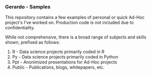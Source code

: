 ### Gerardo - Samples

This repository contains a few examples of personal or quick Ad-Hoc project's I've worked on. Production code is not included due to confidentiality.

While not comprehensive, there is a broad range of subjects and skills shown, prefixed as follows:

1. R - Data science projects primarily coded in R
2. Py - Data science projects primarily coded in Python
3. Ppt - Anonimized presentations for Ad-Hoc projects
4. Public - Publications, blogs, whitepapers, etc.
